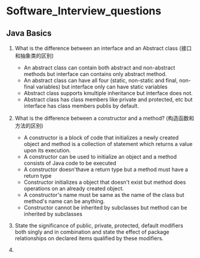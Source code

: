 # Software_Interview_questions

## Java Basics

1. What is the difference between an interface and an Abstract class (接口和抽象类的区别)
  
   - An abstract class can contain both abstract and non-abstract methods but interface can contains only abstract method.
   - An abstract class can have all four (static, non-static and final, non-final variables) but interface only can have
     static variables
   - Abstract class supports kmultiple inheritance but interface does not.
   - Abstract class has class members like private and protected, etc but interface has class members publis by default.
   
2. What is the difference between a constructor and a method? (构造函数和方法的区别)

   - A constructor is a block of code that initializes a newly created object and method is a collection of statement which       returns a value upon its execution.
   - A constructor can be used to initialize an object and a method consists of Java code to be executed
   - A constructor doesn'thave a return type but a method must have a return type
   - Constructor initializes a object that doesn't exist but method does operations on an already created object.
   - A constructor's name must be same as the name of the class but method's name can be anything.
   - Constructor cannot be inherited by subclasses but method can be inherited by subclasses
   
3. State the significance of public, private, protected, default modifiers both singly and in combination and state the effect    of package relationships on declared items qualified by these modifiers.

   
   
4. 
